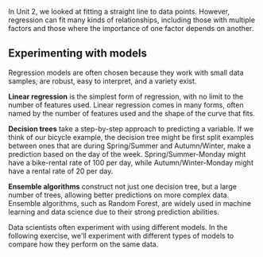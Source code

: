 In Unit 2, we looked at fitting a straight line to data points. However, regression can fit many kinds of relationships, including those with multiple factors and those where the importance of one factor depends on another.

## Experimenting with models

Regression models are often chosen because they work with small data samples, are robust, easy to interpret, and a variety exist.

**Linear regression** is the simplest form of regression, with no limit to the number of features used. Linear regression comes in many forms, often named by the number of features used and the shape of the curve that fits.

**Decision trees** take a step-by-step approach to predicting a variable. If we think of our bicycle example, the decision tree might be first split examples between ones that are during Spring/Summer and Autumn/Winter, make a prediction based on the day of the week. Spring/Summer-Monday might have a bike-rental rate of 100 per day, while Autumn/Winter-Monday might have a rental rate of 20 per day.

**Ensemble algorithms** construct not just one decision tree, but a large number of trees, allowing better predictions on more complex data. Ensemble algorithms, such as Random Forest, are widely used in machine learning and data science due to their strong prediction abilities.

Data scientists often experiment with using different models. In the following exercise, we'll experiment with different types of models to compare how they perform on the same data.
